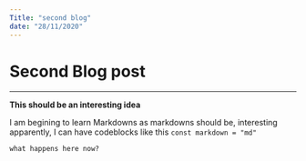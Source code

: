 ```yaml
---
Title: "second blog"
date: "28/11/2020"
---
```


# Second Blog post

---
__This should be an interesting idea__

   I am begining to learn Markdowns as markdowns should be, interesting
   apparently, I can have codeblocks like this `const markdown = "md"`
   ```
   what happens here now?
   ```

